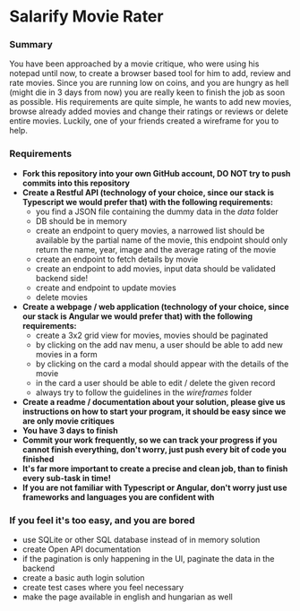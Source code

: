 # Salarify Movie Rater

### Summary

You have been approached by a movie critique, who were using his notepad until now, to create a browser based tool for him to add,
review and rate movies. Since you are running low on coins, and you are hungry as hell (might die in 3 days from now) you are really keen to finish
the job as soon as possible. His requirements are quite simple, he wants to add new movies, browse already added movies and change their ratings or reviews or delete entire movies.
Luckily, one of your friends created a wireframe for you to help.

### Requirements

- __Fork this repository into your own GitHub account, DO NOT try to push commits into this repository__
- __Create a Restful API (technology of your choice, since our stack is Typescript we would prefer that) with the following requirements:__
  - you find a JSON file containing the dummy data in the _data_ folder
  - DB should be in memory
  - create an endpoint to query movies, a narrowed list should be available by the partial name of the movie, this endpoint should only return the name, year, image and the average rating of the movie
  - create an endpoint to fetch details by movie
  - create an endpoint to add movies, input data should be validated backend side!
  - create and endpoint to update movies
  - delete movies
- __Create a webpage / web application (technology of your choice, since our stack is Angular we would prefer that) with the following requirements:__
  - create a 3x2 grid view for movies, movies should be paginated
  - by clicking on the add nav menu, a user should be able to add new movies in a form
  - by clicking on the card a modal should appear with the details of the movie
  - in the card a user should be able to edit / delete the given record
  - always try to follow the guidelines in the _wireframes_ folder
- __Create a readme / documentation about your solution, please give us instructions on how to start your program, it should be easy since we are only movie critiques__
- __You have 3 days to finish__
- __Commit your work frequently, so we can track your progress if you cannot finish everything, don't worry, just push every bit of code you finished__
- __It's far more important to create a precise and clean job, than to finish every sub-task in time!__
- __If you are not familiar with Typescript or Angular, don't worry just use frameworks and languages you are confident with__

### If you feel it's too easy, and you are bored

- use SQLite or other SQL database instead of in memory solution
- create Open API documentation
- if the pagination is only happening in the UI, paginate the data in the backend
- create a basic auth login solution
- create test cases where you feel necessary
- make the page available in english and hungarian as well